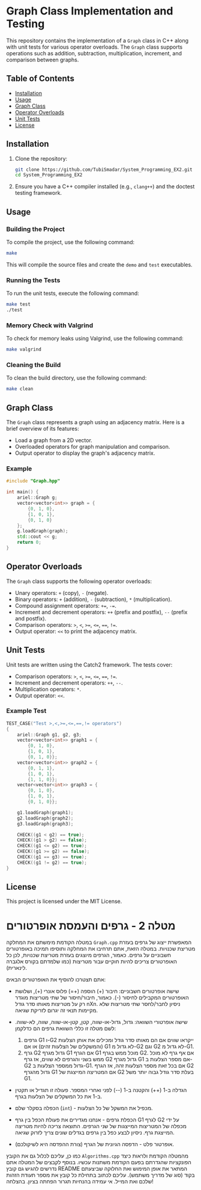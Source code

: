 # Graph Class Implementation and Testing

This repository contains the implementation of a `Graph` class in C++ along with unit tests for various operator overloads. The `Graph` class supports operations such as addition, subtraction, multiplication, increment, and comparison between graphs.

## Table of Contents
- [Installation](#installation)
- [Usage](#usage)
- [Graph Class](#graph-class)
- [Operator Overloads](#operator-overloads)
- [Unit Tests](#unit-tests)
- [License](#license)

## Installation

1. Clone the repository:
    ```sh
    git clone https://github.com/TubiSmadar/System_Programming_EX2.git
    cd System_Programming_EX2
    ```

2. Ensure you have a C++ compiler installed (e.g., `clang++`) and the doctest testing framework.

## Usage

### Building the Project

To compile the project, use the following command:
```sh
make
```

This will compile the source files and create the `demo` and `test` executables.

### Running the Tests

To run the unit tests, execute the following command:
```sh
make test
./test
```

### Memory Check with Valgrind

To check for memory leaks using Valgrind, use the following command:
```sh
make valgrind
```

### Cleaning the Build

To clean the build directory, use the following command:
```sh
make clean
```

## Graph Class

The `Graph` class represents a graph using an adjacency matrix. Here is a brief overview of its features:

- Load a graph from a 2D vector.
- Overloaded operators for graph manipulation and comparison.
- Output operator to display the graph's adjacency matrix.

### Example

```cpp
#include "Graph.hpp"

int main() {
    ariel::Graph g;
    vector<vector<int>> graph = {
        {0, 1, 0},
        {1, 0, 1},
        {0, 1, 0}
    };
    g.loadGraph(graph);
    std::cout << g;
    return 0;
}
```

## Operator Overloads

The `Graph` class supports the following operator overloads:

- Unary operators: `+` (copy), `-` (negate).
- Binary operators: `+` (addition), `-` (subtraction), `*` (multiplication).
- Compound assignment operators: `+=`, `-=`.
- Increment and decrement operators: `++` (prefix and postfix), `--` (prefix and postfix).
- Comparison operators: `>`, `<`, `>=`, `<=`, `==`, `!=`.
- Output operator: `<<` to print the adjacency matrix.

## Unit Tests

Unit tests are written using the Catch2 framework. The tests cover:

- Comparison operators: `>`, `<`, `>=`, `<=`, `==`, `!=`.
- Increment and decrement operators: `++`, `--`.
- Multiplication operators: `*`.
- Output operator: `<<`.

### Example Test

```cpp
TEST_CASE("Test >,<,>=,<=,==,!= operators")
{
    ariel::Graph g1, g2, g3;
    vector<vector<int>> graph1 = {
        {0, 1, 0},
        {1, 0, 1},
        {0, 1, 0}};
    vector<vector<int>> graph2 = {
        {0, 1, 1},
        {1, 0, 1},
        {1, 1, 0}};
    vector<vector<int>> graph3 = {
        {0, 1, 0},
        {1, 0, 1},
        {0, 1, 0}};

    g1.loadGraph(graph1);
    g2.loadGraph(graph2);
    g3.loadGraph(graph3);

    CHECK((g1 < g2) == true);  
    CHECK((g1 > g2) == false);
    CHECK((g1 <= g2) == true);
    CHECK((g1 >= g2) == false);
    CHECK((g1 == g3) == true);  
    CHECK((g1 != g2) == true);  
}
```



## License

This project is licensed under the MIT License.




# מטלה 2 - גרפים והעמסת אופרטורים

במטלה הקודמת מימשתם את המחלקה `Graph.cpp` המאפשרת ייצוג של גרפים בעזרת מטריצת שכנויות. במטלה הזאת, אתם תרחיבו את המחלקה ותוסיפו תמיכה באופרטורים חשבוניים על גרפים.
כאמור, הגרפים מיוצגים בעזרת מטריצת שכנויות, לכן כל האופרטורים צריכים להיות חוקיים עבור מטריצות (כמו שלמדתם בקורס אלגברה לינארית).

אתם תצטרכו להוסיף את האופרטורים הבאים:

- שישה אופרטורים חשבוניים: חיבור (+) הוספה (+=) פלוס אונרי (+), ושלושת האופרטורים המקבילים לחיסור (-). כאמור, חיבור/חיסור של שתי מטריצות מוגדר רק על מטריצות מאותו סדר גודל nXn. ניסיון לחבר/לחסר שתי מטריצות שלא מקיימות תנאי זה יגרום לזריקת שגיאה.
- שישה אופרטורי השוואה: גדול, גדול-או-שווה, קטן, קטן-או-שווה, שווה, לא-שווה. לשם מטלה זו כללי השוואת גרפים הם כדלקמן:

  1. גרפים G1 ו-G2 ייקראו שווים אם הם מאותו סדר גודל ומכילים את אותן הצלעות (והמשקלים של הצלעות זהים) או אם G1 לא גדול מ-G2 וגם G2 לא גדול מ-G1.
  2. גרף G2 גדול מגרף G1 אם הגרף G1 מוכל ממש בגרף G2. אם אף גרף לא מוכל ממש בשני והגרפים לא שווים, אז גרף G2 גדול מגרף G1 אם מספר הצלעות ב-G2 גדול ממספר הצלעות ב-G1. אם בכל זאת מספר הצלעות זהה, אז הגרף G2 גדול מהגרף G1 אם המטריצה המייצגת של G2 בעלת סדר גודל גבוה יותר משל G1.

- הגדלה ב-1 (++) והקטנה ב-1 (--) לפני ואחרי המספר. פעולה זו תגדיל או תקטין ב-1 את כל המשקלים של הצלעות בגרף.
- הכפלה בסקלר שלם (`int`) - מכפיל את המשקל של כל הצלעות.
- הכפלת גרפים - אנחנו מגדירים את פעולת הכפל בין גרף G1 לגרף G2 על ידי מכפלה של המטריצות המייצגות של שני הגרפים. התוצאה צריכה להיות מטריצה המייצגת גרף. ניסיון לבצע כפל בין גרפים בגדלים שונים צריך לזרוק שגיאה.
- אופרטור פלט - הדפסה הגיונית של הגרף (צורת ההפדסה היא לשיקולכם).


כמו כן, עליכם לכלול גם את הקובץ `Algorithms.cpp` מהמטלה הקודמת ולראות כיצד הפונקציות שהגדרתם בפעם הקודמת משתנות עכשיו. בנוסף לקבצים של המטלה אתם נדרשים להגיש גם קובץ README המתאר את אופן המימוש ואת החלוקה שביצעתם בקוד (סוג של מדריך משתמש).
עליכם לכתוב בתחילת כל קובץ את מספר תעודת הזהות שלכם ואת המייל. אי עמידה בהנחיות תגרור הפחתה בציון.
בהצלחה!

